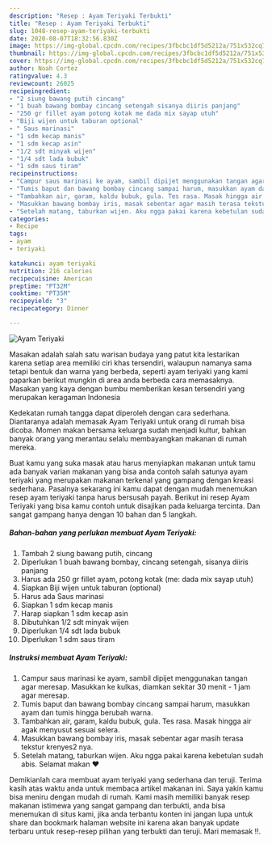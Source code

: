 ```yaml
---
description: "Resep : Ayam Teriyaki Terbukti"
title: "Resep : Ayam Teriyaki Terbukti"
slug: 1048-resep-ayam-teriyaki-terbukti
date: 2020-08-07T18:32:56.830Z
image: https://img-global.cpcdn.com/recipes/3fbcbc1df5d5212a/751x532cq70/ayam-teriyaki-foto-resep-utama.jpg
thumbnail: https://img-global.cpcdn.com/recipes/3fbcbc1df5d5212a/751x532cq70/ayam-teriyaki-foto-resep-utama.jpg
cover: https://img-global.cpcdn.com/recipes/3fbcbc1df5d5212a/751x532cq70/ayam-teriyaki-foto-resep-utama.jpg
author: Noah Cortez
ratingvalue: 4.3
reviewcount: 26025
recipeingredient:
- "2 siung bawang putih cincang"
- "1 buah bawang bombay cincang setengah sisanya diiris panjang"
- "250 gr fillet ayam potong kotak me dada mix sayap utuh"
- "Biji wijen untuk taburan optional"
- " Saus marinasi"
- "1 sdm kecap manis"
- "1 sdm kecap asin"
- "1/2 sdt minyak wijen"
- "1/4 sdt lada bubuk"
- "1 sdm saus tiram"
recipeinstructions:
- "Campur saus marinasi ke ayam, sambil dipijet menggunakan tangan agar meresap. Masukkan ke kulkas, diamkan sekitar 30 menit - 1 jam agar meresap."
- "Tumis baput dan bawang bombay cincang sampai harum, masukkan ayam dan tumis hingga berubah warna."
- "Tambahkan air, garam, kaldu bubuk, gula. Tes rasa. Masak hingga air agak menyusut sesuai selera."
- "Masukkan bawang bombay iris, masak sebentar agar masih terasa tekstur krenyes2 nya."
- "Setelah matang, taburkan wijen. Aku ngga pakai karena kebetulan sudah abis. Selamat makan ❤️"
categories:
- Recipe
tags:
- ayam
- teriyaki

katakunci: ayam teriyaki 
nutrition: 216 calories
recipecuisine: American
preptime: "PT32M"
cooktime: "PT35M"
recipeyield: "3"
recipecategory: Dinner

---
```



![Ayam Teriyaki](https://img-global.cpcdn.com/recipes/3fbcbc1df5d5212a/751x532cq70/ayam-teriyaki-foto-resep-utama.jpg)

Masakan adalah salah satu warisan budaya yang patut kita lestarikan karena setiap area memiliki ciri khas tersendiri, walaupun namanya sama tetapi bentuk dan warna yang berbeda, seperti ayam teriyaki yang kami paparkan berikut mungkin di area anda berbeda cara memasaknya. Masakan yang kaya dengan bumbu memberikan kesan tersendiri yang merupakan keragaman Indonesia

Kedekatan rumah tangga dapat diperoleh dengan cara sederhana. Diantaranya adalah memasak Ayam Teriyaki untuk orang di rumah bisa dicoba. Momen makan bersama keluarga sudah menjadi kultur, bahkan banyak orang yang merantau selalu membayangkan makanan di rumah mereka.



Buat kamu yang suka masak atau harus menyiapkan makanan untuk tamu ada banyak varian makanan yang bisa anda contoh salah satunya ayam teriyaki yang merupakan makanan terkenal yang gampang dengan kreasi sederhana. Pasalnya sekarang ini kamu dapat dengan mudah menemukan resep ayam teriyaki tanpa harus bersusah payah.
Berikut ini resep Ayam Teriyaki yang bisa kamu contoh untuk disajikan pada keluarga tercinta. Dan sangat gampang hanya dengan 10 bahan dan 5 langkah.


<!--inarticleads1-->

##### Bahan-bahan yang perlukan membuat Ayam Teriyaki:

1. Tambah 2 siung bawang putih, cincang
1. Diperlukan 1 buah bawang bombay, cincang setengah, sisanya diiris panjang
1. Harus ada 250 gr fillet ayam, potong kotak (me: dada mix sayap utuh)
1. Siapkan Biji wijen untuk taburan (optional)
1. Harus ada  Saus marinasi
1. Siapkan 1 sdm kecap manis
1. Harap siapkan 1 sdm kecap asin
1. Dibutuhkan 1/2 sdt minyak wijen
1. Diperlukan 1/4 sdt lada bubuk
1. Diperlukan 1 sdm saus tiram




<!--inarticleads2-->

##### Instruksi membuat  Ayam Teriyaki:

1. Campur saus marinasi ke ayam, sambil dipijet menggunakan tangan agar meresap. Masukkan ke kulkas, diamkan sekitar 30 menit - 1 jam agar meresap.
1. Tumis baput dan bawang bombay cincang sampai harum, masukkan ayam dan tumis hingga berubah warna.
1. Tambahkan air, garam, kaldu bubuk, gula. Tes rasa. Masak hingga air agak menyusut sesuai selera.
1. Masukkan bawang bombay iris, masak sebentar agar masih terasa tekstur krenyes2 nya.
1. Setelah matang, taburkan wijen. Aku ngga pakai karena kebetulan sudah abis. Selamat makan ❤️




Demikianlah cara membuat ayam teriyaki yang sederhana dan teruji. Terima kasih atas waktu anda untuk membaca artikel makanan ini. Saya yakin kamu bisa meniru dengan mudah di rumah. Kami masih memiliki banyak resep makanan istimewa yang sangat gampang dan terbukti, anda bisa menemukan di situs kami, jika anda terbantu konten ini jangan lupa untuk share dan bookmark halaman website ini karena akan banyak update terbaru untuk resep-resep pilihan yang terbukti dan teruji. Mari memasak !!. 

